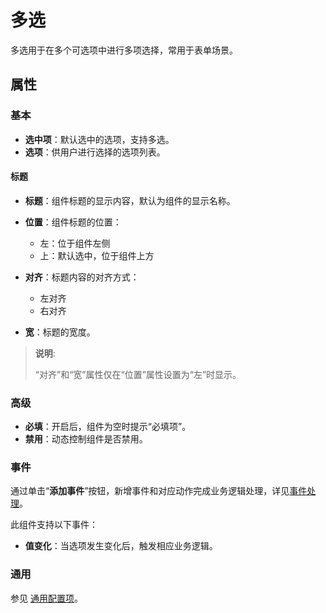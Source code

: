 # 多选

多选用于在多个可选项中进行多项选择，常用于表单场景。

## 属性

### 基本

- **选中项**：默认选中的选项，支持多选。
- **选项**：供用户进行选择的选项列表。

#### 标题

- **标题**：组件标题的显示内容，默认为组件的显示名称。
- **位置**：组件标题的位置：
  - 左：位于组件左侧
  - 上：默认选中，位于组件上方

- **对齐**：标题内容的对齐方式：
  - 左对齐
  - 右对齐
- **宽**：标题的宽度。

> **说明**:
>
>“对齐”和“宽”属性仅在“位置”属性设置为“左”时显示。

### 高级

- **必填**：开启后，组件为空时提示“必填项”。
- **禁用**：动态控制组件是否禁用。

### 事件

通过单击“**添加事件**”按钮，新增事件和对应动作完成业务逻辑处理，详见[事件处理](./../commonevent.md)。

此组件支持以下事件：

- **值变化**：当选项发生变化后，触发相应业务逻辑。

### 通用

参见 [通用配置项](../general.md)。